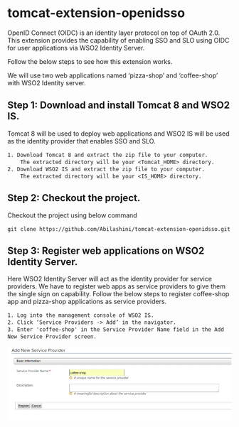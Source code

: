 # tomcat-extension-openidsso #

OpenID Connect (OIDC) is an identity layer protocol on top of OAuth 2.0.
This extension provides the capability of enabling SSO and SLO using OIDC for user applications via WSO2 Identity Server.

Follow the below steps to see how this extension works.

We will use two web applications named ‘pizza-shop’ and ‘coffee-shop’  with WSO2 Identity server.

## Step 1: Download and install Tomcat 8 and WSO2 IS. ##

Tomcat 8 will be used to deploy web applications and WSO2 IS will be used as the identity provider that enables SSO and SLO.

    1. Download Tomcat 8 and extract the zip file to your computer. 
        The extracted directory will be your <Tomcat_HOME> directory.
    2. Download WSO2 IS and extract the zip file to your computer. 
        The extracted directory will be your <IS_HOME> directory.

## Step 2: Checkout the project. ##

Checkout the project using below command

    git clone https://github.com/Abilashini/tomcat-extension-openidsso.git

## Step 3: Register web applications on WSO2 Identity Server. ##

Here WSO2 Identity Server will act as the identity provider for service providers.
We have to register web apps as service providers to give them the single sign on capability.
Follow the below steps to register coffee-shop app and pizza-shop applications as service providers.

    1. Log into the management console of WSO2 IS.
    2. Click ‘Service Providers -> Add’ in the navigator.
    3. Enter 'coffee-shop' in the Service Provider Name field in the Add New Service Provider screen.
![alt tag](https://github.com/Abilashini/tomcat-extension-openidsso/blob/master/resources/Service-provider-register-1.png)






